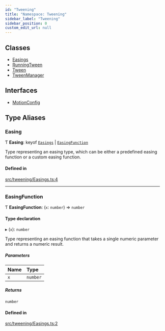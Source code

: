```yaml
---
id: "Tweening"
title: "Namespace: Tweening"
sidebar_label: "Tweening"
sidebar_position: 0
custom_edit_url: null
---
```


## Classes

- [Easings](../classes/Tweening.Easings.md)
- [RunningTween](../classes/Tweening.RunningTween.md)
- [Tween](../classes/Tweening.Tween.md)
- [TweenManager](../classes/Tweening.TweenManager.md)

## Interfaces

- [MotionConfig](../interfaces/Tweening.MotionConfig.md)

## Type Aliases

### Easing

Ƭ **Easing**: keyof [`Easings`](../classes/Tweening.Easings.md) \| [`EasingFunction`](Tweening.md#easingfunction)

Type representing an easing type, which can be either a predefined easing function or a custom easing function.

#### Defined in

[src/tweening/Easings.ts:4](https://github.com/agargaro/three.ez/blob/ddf86ba/src/tweening/Easings.ts#L4)

___

### EasingFunction

Ƭ **EasingFunction**: (`x`: `number`) => `number`

#### Type declaration

▸ (`x`): `number`

Type representing an easing function that takes a single numeric parameter and returns a numeric result.

##### Parameters

| Name | Type |
| :------ | :------ |
| `x` | `number` |

##### Returns

`number`

#### Defined in

[src/tweening/Easings.ts:2](https://github.com/agargaro/three.ez/blob/ddf86ba/src/tweening/Easings.ts#L2)
